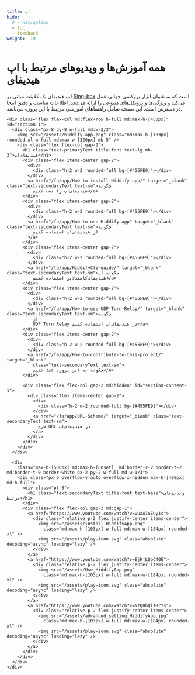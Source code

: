 ```yaml
---
title: اپ
hide:
  # - navigation
  - toc
  - feedback
weight: -19
---
```

<style>
@media screen and (min-width: 76.1875em) {.md-sidebar{display:none;}}
  .md-content__button {
    display: none;
  }
</style>

# همه آموزش‌ها و ویدیوهای مرتبط با اپ هیدیفای

اپ هیدیفای یک کلاینت مبتنی بر <a class="underline underline-offset-2"
  href="https://github.com/SagerNet/sing-box">Sing-box</a> است که به عنوان 
 ابزار پروکسی جهانی عمل می‌کند و ویژگی‌ها و پروتکل‌های متنوعی را ارائه می‌دهد. اطلاعات مناسب و دقیق
<a class="underline underline-offset-2"
  href="https://github.com/hiddify/hiddify-app/blob/main/README_fa.md">اینجا</a> در دسترس است. این صفحه شامل
راهنماهای آموزشی مرتبط با این پروژه می‌باشد.

<section class="flex flex-col gap-5 items-center justify-center py-10">
  <section
    class=" video-card  relative w-full md:max-w-[900px] rounded-3xl border-2 border-white bg-white bg-opacity-20 shadow-lg">

    <div class="flex flex-col md:flex-row h-full md:max-h-[450px]" id="section-1">
      <div class="px-8 py-8 w-full md:w-2/3">
        <img src="/assets/hiddify-app.png" class="md:max-h-[183px] rounded-xl w-full md:max-w-[326px] mb-5" />
        <div class="flex flex-col gap-2">
          <h1 class="text-primaryText title-font text-lg mb-3">هیدیفای‌اپ</h1>
          <div class="flex items-center gap-2">
            <div>
              <div class="h-2 w-2 rounded-full bg-[#455FE9]"></div>
            </div>
            <a href="/fa/app/How-to-install-Hiddify-app/" target="_blank" class="text-secondaryText text-sm">چگونه
              هیدیفای‌اپ را نصب کنیم</a>
          </div>
          <div class="flex items-center gap-2">
            <div>
              <div class="h-2 w-2 rounded-full bg-[#455FE9]"></div>
            </div>
            <a href="/fa/app/How-to-use-Hiddify-app" target="_blank" class="text-secondaryText text-sm">چگونه
              از هیدیفای‌اپ استفاده کنیم
            </a>
          </div>
          <div class="flex items-center gap-2">
            <div>
              <div class="h-2 w-2 rounded-full bg-[#455FE9]"></div>
            </div>
            <a href="/fa/app/HiddifyCli-guide/" target="_blank" class="text-secondaryText text-sm">چگونه از
              هیدیفای‌کامندلاین استفاده کنیم</a>
          </div>
          <div class="flex items-center gap-2">
            <div>
              <div class="h-2 w-2 rounded-full bg-[#455FE9]"></div>
            </div>
            <a href="/fa/app/How-to-use-UDP-Turn-Relay/" target="_blank" class="text-secondaryText text-sm">چگونه
              از
              UDP Turn Relay در هیدیفای‌اپ استفاده کنیم</a>
          </div>
          <div class="flex items-center gap-2">
            <div>
              <div class="h-2 w-2 rounded-full bg-[#455FE9]"></div>
            </div>
            <a href="/fa/app/How-to-contribute-to-this-project/" target="_blank"
              class="text-secondaryText text-sm">
              چگونه به این پروژه کمک کنیم</a>
          </div>

          <div class="flex flex-col gap-2 md:hidden" id="section-content-1">
            <div class="flex items-center gap-2">
              <div>
                <div class="h-2 w-2 rounded-full bg-[#455FE9]"></div>
              </div>
              <a href="/fa/app/URL-Scheme/" target="_blank" class="text-secondaryText text-sm">
                طرح URL در هیدیفای‌اپ
              </a>
            </div>
          </div>
        </div>
      </div>

      <div
        class="max-h-[500px] md:max-h-[unset]  md:border-r-2 border-t-2 md:border-t-0 border-white px-2 py-2 w-full md:w-1/3">
        <div class="px-6 overflow-y-auto overflow-x-hidden max-h-[400px] md:h-full">
          <div class="pt-6">
            <h1 class="text-secondaryText title-font text-base">ویدیوهای مرتبط</h1>
          </div>
          <div class="flex flex-col gap-3 md:gap-1">
            <a href="https://www.youtube.com/watch?v=vUaA1AEUy1s">
              <div class="relative p-2 flex justify-center items-center">
                <img src="/assets/install_HiddifyApp.png"
                  class="md:max-h-[103px] w-full md:max-w-[184px] rounded-xl" />
                <img src="/assets/play-icon.svg" class="absolute" decoding="async" loading="lazy" />
              </div>
            </a>
            <a href="https://www.youtube.com/watch?v=EjHjLQbC40E">
              <div class="relative p-2 flex justify-center items-center">
                <img src="/assets/Use_HiddifyApp.png"
                  class="md:max-h-[103px] w-full md:max-w-[184px] rounded-xl" />
                <img src="/assets/play-icon.svg" class="absolute" decoding="async" loading="lazy" />
              </div>
            </a>
            <a href="https://www.youtube.com/watch?v=NtQ0bQlIRrYs">
              <div class="relative p-2 flex justify-center items-center">
                <img src="/assets/advanced_setting_HiddifyApp.jpg"
                  class="md:max-h-[103px] w-full md:max-w-[184px] rounded-xl" />
                <img src="/assets/play-icon.svg" class="absolute" decoding="async" loading="lazy" />
              </div>
            </a>
          </div>
        </div>
      </div>
    </div>
  </section>

</section>
</div>
</main>



<script>


function readMore(id) {
const readMoreBtn = document.getElementById(`read-more-${id}`)
const arrowIcon = document.getElementById(`arrow-${id}`)
const hiddenContent = document.getElementById(`section-content-${id}`)
const section = document.getElementById(`section-${id}`)
const sectionBottom = document.getElementById(`section-bottom-${id}`)

const btnText = readMoreBtn.getElementsByTagName('span')[0].innerText

if (btnText.includes('بیشتر')) {
  readMoreBtn.getElementsByTagName('span')[0].innerText = 'کمتر بخوانید'
  hiddenContent.style.display = 'flex'
  sectionBottom.classList.remove('absolute')

  const content = document.getElementById(`section-content-${id}`)
  section.style.maxHeight = content.offsetHeight + 450 + 'px'
  arrowIcon.style.transform = "rotate(180deg)";
} else {
  readMoreBtn.getElementsByTagName('span')[0].innerText = 'بیشتر بخوانید'
  hiddenContent.style.display = 'none'
  section.style.maxHeight = 450 + 'px'
  arrowIcon.style.transform = "rotate(0deg)";
  sectionBottom.classList.add('absolute')
}
}
</script>
